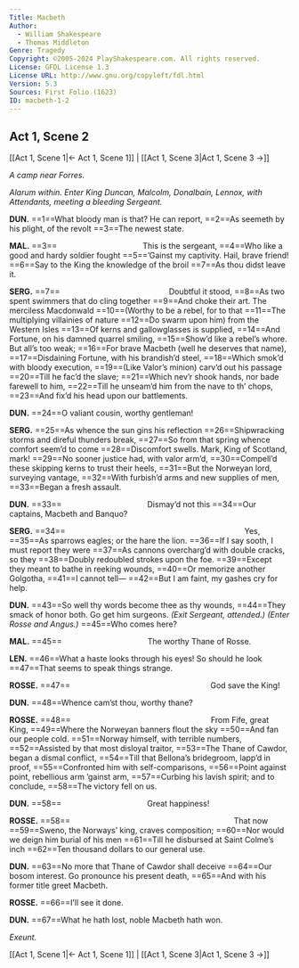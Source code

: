 ```yaml
---
Title: Macbeth
Author: 
  - William Shakespeare
  - Thomas Middleton
Genre: Tragedy
Copyright: ©2005-2024 PlayShakespeare.com. All rights reserved.
License: GFDL License 1.3
License URL: http://www.gnu.org/copyleft/fdl.html
Version: 5.3
Sources: First Folio (1623)
ID: macbeth-1-2
---
```


## Act 1, Scene 2
[[Act 1, Scene 1|← Act 1, Scene 1]] | [[Act 1, Scene 3|Act 1, Scene 3 →]]

*A camp near Forres.*

*Alarum within. Enter King Duncan, Malcolm, Donalbain, Lennox, with Attendants, meeting a bleeding Sergeant.*

**DUN.**
==1==What bloody man is that? He can report,
==2==As seemeth by his plight, of the revolt
==3==The newest state.

**MAL.**
==3==           This is the sergeant,
==4==Who like a good and hardy soldier fought
==5==’Gainst my captivity. Hail, brave friend!
==6==Say to the King the knowledge of the broil
==7==As thou didst leave it.

**SERG.**
==7==              Doubtful it stood,
==8==As two spent swimmers that do cling together
==9==And choke their art. The merciless Macdonwald
==10==(Worthy to be a rebel, for to that
==11==The multiplying villainies of nature
==12==Do swarm upon him) from the Western Isles
==13==Of kerns and gallowglasses is supplied,
==14==And Fortune, on his damned quarrel smiling,
==15==Show’d like a rebel’s whore. But all’s too weak;
==16==For brave Macbeth (well he deserves that name),
==17==Disdaining Fortune, with his brandish’d steel,
==18==Which smok’d with bloody execution,
==19==(Like Valor’s minion) carv’d out his passage
==20==Till he fac’d the slave;
==21==Which nev’r shook hands, nor bade farewell to him,
==22==Till he unseam’d him from the nave to th’ chops,
==23==And fix’d his head upon our battlements.

**DUN.**
==24==O valiant cousin, worthy gentleman!

**SERG.**
==25==As whence the sun gins his reflection
==26==Shipwracking storms and direful thunders break,
==27==So from that spring whence comfort seem’d to come
==28==Discomfort swells. Mark, King of Scotland, mark!
==29==No sooner justice had, with valor arm’d,
==30==Compell’d these skipping kerns to trust their heels,
==31==But the Norweyan lord, surveying vantage,
==32==With furbish’d arms and new supplies of men,
==33==Began a fresh assault.

**DUN.**
==33==           Dismay’d not this
==34==Our captains, Macbeth and Banquo?

**SERG.**
==34==                       Yes,
==35==As sparrows eagles; or the hare the lion.
==36==If I say sooth, I must report they were
==37==As cannons overcharg’d with double cracks, so they
==38==Doubly redoubled strokes upon the foe.
==39==Except they meant to bathe in reeking wounds,
==40==Or memorize another Golgotha,
==41==I cannot tell⁠—
==42==But I am faint, my gashes cry for help.

**DUN.**
==43==So well thy words become thee as thy wounds,
==44==They smack of honor both. Go get him surgeons.
*(Exit Sergeant, attended.)*
*(Enter Rosse and Angus.)*
==45==Who comes here?

**MAL.**
==45==           The worthy Thane of Rosse.

**LEN.**
==46==What a haste looks through his eyes! So should he look
==47==That seems to speak things strange.

**ROSSE.**
==47==                  God save the King!

**DUN.**
==48==Whence cam’st thou, worthy thane?

**ROSSE.**
==48==                  From Fife, great King,
==49==Where the Norweyan banners flout the sky
==50==And fan our people cold.
==51==Norway himself, with terrible numbers,
==52==Assisted by that most disloyal traitor,
==53==The Thane of Cawdor, began a dismal conflict,
==54==Till that Bellona’s bridegroom, lapp’d in proof,
==55==Confronted him with self-comparisons,
==56==Point against point, rebellious arm ’gainst arm,
==57==Curbing his lavish spirit; and to conclude,
==58==The victory fell on us.

**DUN.**
==58==           Great happiness!

**ROSSE.**
==58==                     That now
==59==Sweno, the Norways’ king, craves composition;
==60==Nor would we deign him burial of his men
==61==Till he disbursed at Saint Colme’s inch
==62==Ten thousand dollars to our general use.

**DUN.**
==63==No more that Thane of Cawdor shall deceive
==64==Our bosom interest. Go pronounce his present death,
==65==And with his former title greet Macbeth.

**ROSSE.**
==66==I’ll see it done.

**DUN.**
==67==What he hath lost, noble Macbeth hath won.

*Exeunt.*

[[Act 1, Scene 1|← Act 1, Scene 1]] | [[Act 1, Scene 3|Act 1, Scene 3 →]]